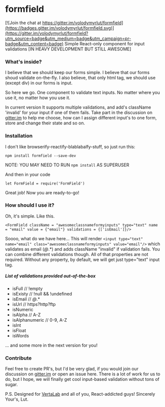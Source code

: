 # formfield

[![Join the chat at https://gitter.im/volodymyrlut/formfield](https://badges.gitter.im/volodymyrlut/formfield.svg)](https://gitter.im/volodymyrlut/formfield?utm_source=badge&utm_medium=badge&utm_campaign=pr-badge&utm_content=badge)
Simple React-only component for input validations [IN HEAVY DEVELOPMENT BUT STILL AWESOME]

### What's inside?

I believe that we should keep our forms simple. I believe that our forms shoud validate on-the-fly. I also believe, that only html tag, we should use (except div) in our forms is input.

So here we go. One component to validate text inputs. No matter where you use it, no matter how you use it.

In current version It supports multiple validations, and add's className 'invalid' for your input if one of them fails.
Take part in the discussion on [gitter.im](https://gitter.im/volodymyrlut/formfield) to help me choose, how can I assign different input's to one form, store and change their state and so on.

### Installation

I don't like browserify-reactify-blablabalfy-stuff, so just run this:

```
npm install formfield --save-dev
```

NOTE: YOU MAY NEED TO RUN `npm install` AS SUPERUSER

And then in your code

```
let FormField = require('FormField')
```

Great job! Now you are ready-to-go!

### How should I use it?

Oh, it's simple. Like this.

```
<FormField className = "awesomeclassnameformyinputs" type="text" name = "email" value = {"email"} validations = {['isEmail']}/>
```

Soooo, what do we have here... This will render `<input type="text" name="email" class="awesomeclassnameformyinputs" value="email"/>` which validates as email (*@*.*) and adds className "invalid" if validation fails. You can combine different validations though. All of that properties are not required. Without any property, by default, we will get just type="text" input tag.

##### List of validations provided out-of-the-box

- isFull // !empty
- isExisty // !null && !undefined
- isEmail // *@*.*
- isUrl // https?http?ftp
- isNumeric
- isAlpha // A-Z
- isAlphanumeric // 0-9, A-Z
- isInt
- isFloat
- isWords

... and some more in the next version for you!

### Contribute

Feel free to create PR's, but I'd be very glad, if you would join our discussion on [gitter.im](https://gitter.im/volodymyrlut/formfield) or open an issue here.
There is a lot of work for us to do, but I hope, we will finally get cool input-based validation without tons of sugar.

P.S.
Designed for [VertaLab](vertalab.com) and all of you, React-addicted guys!
Sincerely Your's, Lut. 
